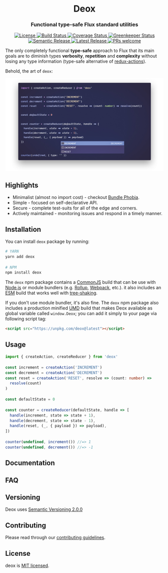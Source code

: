 <h1 align="center">Deox</h1>

<h3 align="center">Functional type-safe Flux standard utilities</h3>

<p align="center">
  <a href="LICENSE">
    <img alt="License" src="https://img.shields.io/npm/l/deox.svg?logo=License&style=flat-square">
  </a>
  <a href="https://circleci.com/gh/thebrodmann/deox">
    <img alt="Build Status" src="https://img.shields.io/circleci/project/github/thebrodmann/deox/master.svg?label=build&logo=circleci&style=flat-square">
  </a>
  <a href="https://codecov.io/gh/thebrodmann/deox">
    <img alt="Coverage Status" src="https://img.shields.io/codecov/c/gh/thebrodmann/deox.svg?style=flat-square">
  </a>
  <a href="https://greenkeeper.io/">
    <img alt="Greenkeeper Status" src="https://badges.greenkeeper.io/thebrodmann/deox.svg?style=flat-square">
  </a>
  <a href="https://github.com/semantic-release/semantic-release">
    <img alt="Semantic Release" src="https://img.shields.io/badge/%F0%9F%93%A6%F0%9F%9A%80-semantic--release-e10079.svg?style=flat-square">
  </a>
  <a href="https://www.npmjs.com/package/deox">
    <img alt="Latest Release" src="https://img.shields.io/npm/v/deox.svg?label=npm%40latest&style=flat-square">
  </a>
  <a href="CONTRIBUTING.md">
    <img alt="PRs welcome" src="https://img.shields.io/badge/PRs-welcome-green.svg?style=flat-square">
  </a>
</p>

The only completely functional **type-safe** approach to Flux that its main goals are to diminish types **verbosity**, **repetition** and **complexity** without losing any type information (type-safe alternative of [redux-actions](https://github.com/redux-utilities/redux-actions)).

Behold, the art of `deox`:

<p align="center">
  <img alt="Deox counter example" src="media/counter-example.jpg">
</p>

## Highlights

- Minimalist (almost no import cost) - checkout [Bundle Phobia](https://bundlephobia.com/result?p=deox@latest).
- Simple - focused on self-declarative API.
- Secure - complete test-suits for all of the edge and corners.
- Actively maintained - monitoring issues and respond in a timely manner.

## Installation

You can install `deox` package by running:

```bash
# YARN
yarn add deox

# NPM
npm install deox
```

The `deox` npm package contains a [CommonJS](http://www.commonjs.org/specs/modules/1.0/) build that can be use with [Node.js](https://nodejs.org/en/) or module bundlers (e.g. [Rollup](https://github.com/rollup/rollup), [Webpack](https://github.com/webpack/webpack), etc.). it also includes an [ESM](https://developer.mozilla.org/en-US/docs/Web/JavaScript/Reference/Statements/import) build that works well with [tree-shaking](https://webpack.js.org/guides/tree-shaking/).

If you don't use module bundler, it's also fine. The `deox` npm package also includes a production minified [UMD](https://github.com/umdjs/umd) build that makes Deox available as global variable called `window.Deox`; you can add it simply to your page via following script tag:

```html
<script src="https://unpkg.com/deox@latest"></script>
```

## Usage

```ts
import { createAction, createReducer } from 'deox'

const increment = createAction('INCREMENT')
const decrement = createAction('DECREMENT')
const reset = createAction('RESET', resolve => (count: number) =>
  resolve(count)
)

const defaultState = 0

const counter = createReducer(defaultState, handle => [
  handle(increment, state => state + 1),
  handle(decrement, state => state - 1),
  handle(reset, (_, { payload }) => payload),
])

counter(undefined, increment()) //=> 1
counter(undefined, decrement()) //=> -1
```

## Documentation

## FAQ

## Versioning

Deox uses [Semantic Versioning 2.0.0](https://semver.org/)

## Contributing

Please read through our [contributing guidelines](CONTRIBUTING.md).

## License

deox is [MIT licensed](LICENSE).
